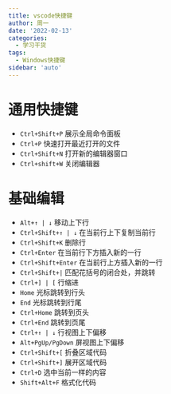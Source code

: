 ```yaml
---
title: vscode快捷键
author: 周一
date: '2022-02-13'
categories:
  - 学习干货
tags:
  - Windows快捷键
sidebar: 'auto'
---
```


# 通用快捷键

- `Ctrl+Shift+P` 展示全局命令面板
- `Ctrl+P` 快速打开最近打开的文件
- `Ctrl+Shift+N` 打开新的编辑器窗口
- `Ctrl+shift+W` 关闭编辑器

# 基础编辑

- `Alt+↑ | ↓` 移动上下行
- `Ctrl+Shift+↑ | ↓` 在当前行上下复制当前行
- `Ctrl+Shift+K` 删除行
- `Ctrl+Enter` 在当前行下方插入新的一行
- `Ctrl+Shift+Enter` 在当前行上方插入新的一行
- `Ctrl+Shift+|` 匹配花括号的闭合处，并跳转
- `Ctrl+] | [` 行缩进
- `Home` 光标跳转到行头
- `End` 光标跳转到行尾
- `Ctrl+Home` 跳转到页头
- `Ctrl+End` 跳转到页尾
- `Ctrl+↑ | ↓` 行视图上下偏移
- `Alt+PgUp/PgDown` 屏视图上下偏移
- `Ctrl+Shift+[` 折叠区域代码
- `Ctrl+Shift+]` 展开区域代码
- `Ctrl+D` 选中当前一样的内容
- `Shift+Alt+F` 格式化代码
